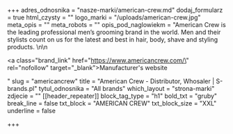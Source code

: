 +++
adres_odnosnika = "nasze-marki/american-crew.md"
dodaj_formularz = true
html_czysty = ""
logo_marki = "/uploads/american-crew.jpg"
meta_opis = ""
meta_robots = ""
opis_pod_naglowiekm = "American Crew is the leading professional men’s grooming brand in the world. Men and their stylists count on us for the latest and best in hair, body, shave and styling products. \n\n    <p><a class=\"brand_link\" href=\"https://www.americancrew.com/\" rel=\"nofollow\" target=\"_blank\">Manufacturer's website</a></p>"
slug = "americancrew"
title = "American Crew - Distributor, Whosaler | S-brands.pl"
tytul_odnosnika = "All brands"
which_layout = "strona-marki"
zdjecie = ""
[[header_repeater]]
block_tag_type = "h1"
bold_txt = "gruby"
break_line = false
txt_block = "AMERICAN CREW"
txt_block_size = "XXL"
underline = false

+++

